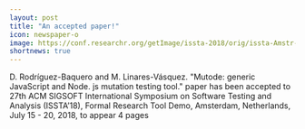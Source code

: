 ```yaml
---
layout: post
title: "An accepted paper!"
icon: newspaper-o
image: https://conf.researchr.org/getImage/issta-2018/orig/issta-Amstr-final-square.png
shortnews: true
---
```


D. Rodríguez-Baquero and M. Linares-Vásquez. "Mutode: generic JavaScript and Node. js mutation testing tool." paper has been accepted to 27th ACM SIGSOFT International Symposium on Software Testing and Analysis (ISSTA’18), Formal Research Tool Demo, Amsterdam, Netherlands, July 15 - 20, 2018, to appear 4 pages